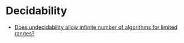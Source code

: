 # Decidability
* [Does undecidability allow infinite number of algorithms for limited ranges?](https://math.stackexchange.com/q/4897209/13160)
